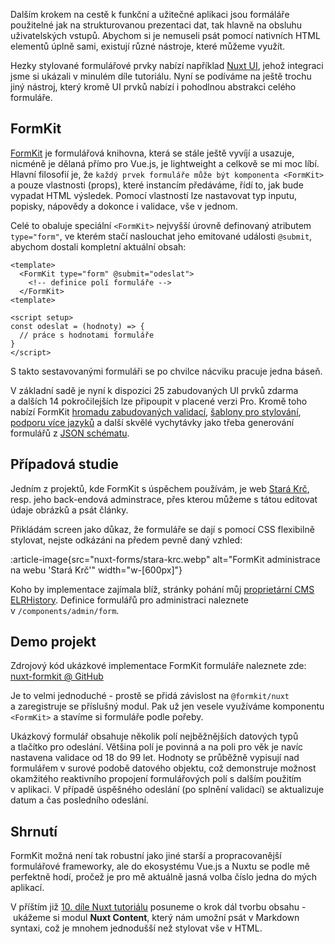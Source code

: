 Dalším krokem na cestě k&nbsp;funkční a&nbsp;užitečné aplikaci jsou formáláře použitelné jak na strukturovanou prezentaci dat, tak hlavně na obsluhu uživatelských vstupů. Abychom si je nemuseli psát pomocí nativních HTML elementů úplně sami, existují různé nástroje, které můžeme využít.

Hezky stylované formulářové prvky nabízí například [Nuxt&nbsp;UI](/article/nuxt-ui), jehož integraci jsme si ukázali v&nbsp;minulém díle tutoriálu. Nyní se podíváme na ještě trochu jiný nástroj, který kromě UI prvků nabízí i&nbsp;pohodlnou abstrakci celého formuláře.

## FormKit

[FormKit](https://formkit.com/) je formulářová knihovna, která se stále ještě vyvíjí a&nbsp;usazuje, nicméně je dělaná přímo pro Vue.js, je lightweight a&nbsp;celkově se mi moc líbí. Hlavní filosofií je, že `každý prvek formuláře může být komponenta <FormKit>` a&nbsp;pouze vlastnosti (props), které instancím předáváme, řídí to, jak bude vypadat HTML výsledek. Pomocí vlastností lze nastavovat typ inputu, popisky, nápovědy a&nbsp;dokonce i&nbsp;validace, vše v&nbsp;jednom.

Celé to obaluje speciální `<FormKit>` nejvyšší úrovně definovaný atributem `type="form"`, ve kterém stačí naslouchat jeho emitované události `@submit`, abychom dostali kompletní aktuální obsah:

```vue-html
<template>
  <FormKit type="form" @submit="odeslat">
    <!-- definice polí formuláře -->
  </FormKit>
<template>

<script setup>
const odeslat = (hodnoty) => {
  // práce s hodnotami formuláře
}
</script>
```

S takto sestavovanými formuláři se po chvilce nácviku pracuje jedna báseň.

V základní sadě je nyní k&nbsp;dispozici 25 zabudovaných UI prvků zdarma a&nbsp;dalších 14 pokročilejších lze připoupit v&nbsp;placené verzi Pro. Kromě toho nabízí FormKit [hromadu zabudovaných validací](https://formkit.com/essentials/validation), [šablony pro stylování](https://formkit.com/essentials/styling), [podporu více jazyků](https://formkit.com/essentials/internationalization) a&nbsp;další skvělé vychytávky jako třeba generování formulářů z&nbsp;[JSON schématu](https://formkit.com/essentials/schema).

## Případová studie

Jedním z projektů, kde FormKit s&nbsp;úspěchem používám, je web [Stará Krč](https://krc-historie.cz/), resp. jeho back-endová adminstrace, přes kterou můžeme s&nbsp;tátou editovat údaje obrázků a&nbsp;psát články.

Přikládám screen jako důkaz, že formuláře se dají s&nbsp;pomocí CSS flexibilně stylovat, nejste odkázáni na předem pevně daný vzhled:

:article-image{src="nuxt-forms/stara-krc.webp" alt="FormKit administrace na webu 'Stará Krč'" width="w-[600px]"}

Koho by implementace zajímala blíž, stránky pohání můj [proprietární CMS ELRHistory](https://github.com/AloisSeckar/ELRHistory). Definice formulářů pro administraci naleznete v&nbsp;`/components/admin/form`.

## Demo projekt

Zdrojový kód ukázkové implementace FormKit formuláře naleznete zde:
[nuxt-formkit @ GitHub](https://github.com/AloisSeckar/demos-nuxt/tree/main/nuxt-formkit)

Je to velmi jednoduché - prostě se přidá závislost na `@formkit/nuxt` a&nbsp;zaregistruje se příslušný modul. Pak už jen vesele využíváme komponentu `<FormKit>` a&nbsp;stavíme si formuláře podle pořeby.

Ukázkový formulář obsahuje několik polí nejběžnějších datových typů a&nbsp;tlačítko pro odeslání. Většina polí je povinná a&nbsp;na poli pro věk je navíc nastavena validace od 18 do 99 let. Hodnoty se průběžně vypisují nad formulářem v&nbsp;surové podobě datového objektu, což demonstruje možnost okamžitého reaktivního propojení formulářových polí s&nbsp;dalším použitím v&nbsp;aplikaci. V&nbsp;případě úspěšného odeslání (po splnění validací) se aktualizuje datum a&nbsp;čas posledního odeslání.

## Shrnutí

FormKit možná není tak robustní jako jiné starší a&nbsp;propracovanější formulářové frameworky, ale do ekosystému Vue.js a&nbsp;Nuxtu se podle mě perfektně hodí, pročež je pro mě aktuálně jasná volba číslo jedna do mých aplikací.

V příštím již [10. díle Nuxt tutoriálu](/article/nuxt-content) posuneme o&nbsp;krok dál tvorbu obsahu - &nbsp;ukážeme si modul **Nuxt Content**, který nám umožní psát v&nbsp;Markdown syntaxi, což je mnohem jednodušší než stylovat vše v&nbsp;HTML.
